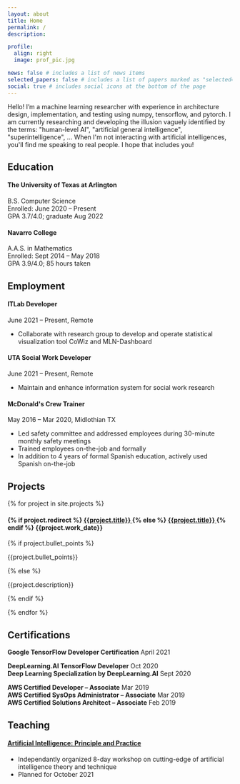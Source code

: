 ```yaml
---
layout: about
title: Home
permalink: /
description:

profile:
  align: right
  image: prof_pic.jpg

news: false # includes a list of news items
selected_papers: false # includes a list of papers marked as "selected={true}"
social: true # includes social icons at the bottom of the page
---
```


Hello! I’m a machine learning researcher with experience in architecture design, implementation, and testing using numpy, tensorflow, and pytorch. I am currently researching and developing the illusion vaguely identified by the terms: "human-level AI", "artificial general intelligence", "superintelligence", ... When I'm not interacting with artificial intelligences, you'll find me speaking to real people. I hope that includes you!

## Education

#### **The University of Texas at Arlington**<br>

B.S. Computer Science<br>
Enrolled: June 2020 – Present<br>
GPA 3.7/4.0; graduate Aug 2022<br>

#### **Navarro College**<br>

A.A.S. in Mathematics<br>
Enrolled: Sept 2014 – May 2018<br>
GPA 3.9/4.0; 85 hours taken<br>

## Employment

#### **ITLab** Developer<br>

June 2021 – Present, Remote<br>

- Collaborate with research group to develop and operate statistical
  visualization tool CoWiz and MLN-Dashboard

#### **UTA Social Work** Developer<br>

June 2021 – Present, Remote<br>

- Maintain and enhance information system for social work research

#### **McDonald's** Crew Trainer<br>

May 2016 – Mar 2020, Midlothian TX<br>

- Led safety committee and addressed employees during 30-minute monthly
  safety meetings
- Trained employees on-the-job and formally
- In addition to 4 years of formal Spanish education, actively used Spanish on-the-job

## Projects

{% for project in site.projects %}

  <div>
    <h4>
      {% if project.redirect %}
      <a href="{{ project.redirect }}" target="_blank">
        <b>{{project.title}}</b>
      </a>
      {% else %}
      <a href="{{ project.url | relative_url }}">
        <b>{{project.title}}</b>
      </a>
      {% endif %}
      {{project.work_date}}
    </h4>
    {% if project.bullet_points %}
    <p>
      {{project.bullet_points}}
    </p>
    {% else %}
      <p>{{project.description}}</p>
    {% endif %}
  </div>

{% endfor %}

## Certifications

**Google TensorFlow Developer Certification** April 2021<br>

**DeepLearning.AI TensorFlow Developer** Oct 2020<br>
**Deep Learning Specialization by DeepLearning.AI** Sept 2020<br>

**AWS Certified Developer – Associate** Mar 2019<br>
**AWS Certified SysOps Administrator – Associate** Mar 2019<br>
**AWS Certified Solutions Architect – Associate** Feb 2019<br>

## Teaching

#### [**Artificial Intelligence: Principle and Practice**](https://jacobfv.github.io/Artificial-Intelligence-Principle-and-Practice/)<br>

- Independantly organized 8-day workshop on cutting-edge of artificial intelligence theory and technique
- Planned for October 2021
